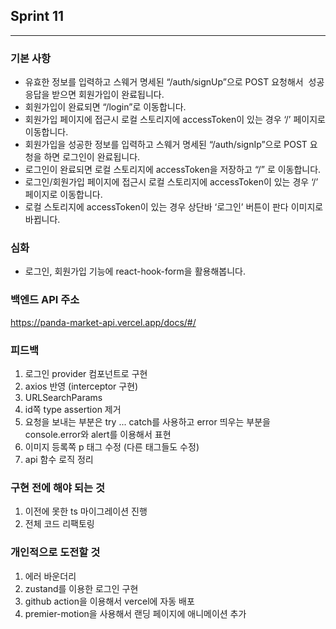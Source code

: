 ## Sprint 11

****
### 기본 사항
- 유효한 정보를 입력하고 스웨거 명세된 “/auth/signUp”으로  POST 요청해서  성공 응답을 받으면 회원가입이 완료됩니다.
- 회원가입이 완료되면 “/login”로 이동합니다.
- 회원가입 페이지에 접근시 로컬 스토리지에 accessToken이 있는 경우 ‘/’ 페이지로 이동합니다.
- 회원가입을 성공한 정보를 입력하고 스웨거 명세된 “/auth/signIp”으로  POST 요청을 하면 로그인이 완료됩니다.
- 로그인이 완료되면 로컬 스토리지에 accessToken을 저장하고 “/” 로 이동합니다.
- 로그인/회원가입 페이지에 접근시 로컬 스토리지에 accessToken이 있는 경우 ‘/’ 페이지로 이동합니다.
- 로컬 스토리지에 accessToken이 있는 경우 상단바 ‘로그인’ 버튼이 판다 이미지로 바뀝니다.

### 심화
- 로그인, 회원가입 기능에 react-hook-form을 활용해봅니다.

### 백엔드 API 주소

https://panda-market-api.vercel.app/docs/#/

### 피드백

1. 로그인 provider 컴포넌트로 구현
2. axios 반영 (interceptor 구현)
3. URLSearchParams
4. id쪽 type assertion 제거
5. 요청을 보내는 부분은 try ... catch를 사용하고 error 띄우는 부분을 console.error와 alert를 이용해서 표현
6. 이미지 등록쪽 p 태그 수정 (다른 태그들도 수정)
7. api 함수 로직 정리 

### 구현 전에 해야 되는 것
1. 이전에 못한 ts 마이그레이션 진행
2. 전체 코드 리팩토링

### 개인적으로 도전할 것

1. 에러 바운더리
2. zustand를 이용한 로그인 구현
3. github action을 이용해서 vercel에 자동 배포
4. premier-motion을 사용해서 랜딩 페이지에 애니메이션 추가